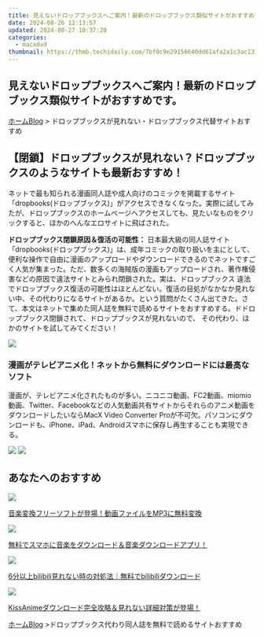 ```yaml
---
title: 見えないドロップブックスへご案内！最新のドロップブックス類似サイトがおすすめです。
date: 2024-08-26 12:13:57
updated: 2024-08-27 10:37:20
categories:
  - macxdvd
thumbnail: https://thmb.techidaily.com/7bf0c9e29156640dd61afa2a1c3ac131876c62be46882c79429b4da00cd9e9ec.jpg
---
```


## 見えないドロップブックスへご案内！最新のドロップブックス類似サイトがおすすめです。

[ホーム](https://tools.techidaily.com/macxdvd/products/)[Blog](https://tools.techidaily.com/macxdvd/products/) \> ドロップブックスが見れない・ドロップブックス代替サイトおすすめ

## 【閉鎖】ドロップブックスが見れない？ドロップブックスのようなサイトも最新おすすめ！

ネットで最も知られる漫画同人誌や成人向けのコミックを掲載するサイト「dropbooks(ドロップブックス)」がアクセスできなくなった。実際に試してみたが、ドロップブックスのホームページへアクセスしても、見たいなものをクリックすると、ほかのへんなエロサイトに飛ばされた。 

**ドロップブックス閉鎖原因＆復活の可能性：** 
日本最大級の同人誌サイト「dropbooks(ドロップブックス)」は、成年コミックの取り扱いを主にとして、便利な操作で自由に漫画のアップロードやダウンロードできるのでネットですごく人気が集まった。ただ、数多くの海賊版の漫画もアップロードされ、著作権侵害などの原因で違法サイトとみられ閉鎖された。実は、ドロップブックス 違法でドロップブックス復活の可能性はほとんどない。復活の目処がなかなか見れない中、その代わりになるサイトがあるか。という質問がたくさん出てきた。さて、本文はネットで集めた同人誌を無料で読めるサイトをおすすめする。ドドロップブックス閉鎖されて、ドロップブックスが見れないので、 その代わり、ほかのサイトを試してみてください！



![](https://www.macxdvd.com/blog/../seoimage/video-converterru.png)

### 漫画がテレビアニメ化！ネットから無料にダウンロードには最高なソフト

漫画が、テレビアニメ化されたものが多い。ニコニコ動画、FC2動画、miomio動画、Twitter、Facebookなどの人気動画共有サイトからそれらのアニメ動画をダウンロードしたいならMacX Video Converter Proが不可欠。パソコンにダウンロードも、iPhone、iPad、Androidスマホに保存し再生することも実現できる。

[![](https://www.macxdvd.com/blog/new-fourteen/mac.png)](https://tools.techidaily.com/macxdvd/products/) [![](https://www.macxdvd.com/blog/new-fourteen/winx.png)](https://tools.techidaily.com/macxdvd/products/) 



## あなたへのおすすめ

![](https://www.macxdvd.com/blog/img/smart-3-ways-to-import-music-to-smartphone13.jpg) 

[音楽変換フリーソフトが登場！動画ファイルをMP3に無料変換](https://tools.techidaily.com/macxdvd/products/)

![](https://www.macxdvd.com/blog/img/import-music-to-smartphone-1212.jpg) 

[無料でスマホに音楽をダウンロード＆音楽ダウンロードアプリ！](https://tools.techidaily.com/macxdvd/products/) 

![](https://www.macxdvd.com/blog/img/bilibili-download.jpg) 

[6分以上bilibili見れない時の対処法｜無料でbilibiliダウンロード](https://tools.techidaily.com/macxdvd/products/)

![](https://www.macxdvd.com/blog/img/kissanime-download.jpg) 

[KissAnimeダウンロード完全攻略＆見れない詳細対策が登場！](https://tools.techidaily.com/macxdvd/products/) 



[ホーム](https://tools.techidaily.com/macxdvd/products/)[Blog](https://tools.techidaily.com/macxdvd/products/) \>ドロップブックス代わり同人誌を無料で読めるサイトおすすめ

<ins class="adsbygoogle"
     style="display:block"
     data-ad-format="autorelaxed"
     data-ad-client="ca-pub-7571918770474297"
     data-ad-slot="1223367746"></ins>



<ins class="adsbygoogle"
     style="display:block"
     data-ad-client="ca-pub-7571918770474297"
     data-ad-slot="8358498916"
     data-ad-format="auto"
     data-full-width-responsive="true"></ins>
